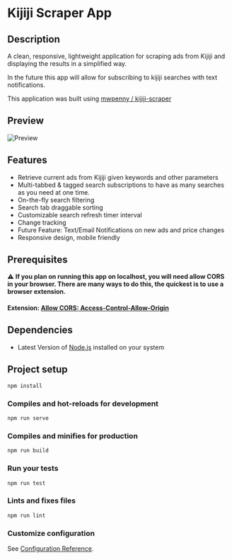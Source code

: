 # Kijiji Scraper App

## Description

A clean, responsive, lightweight application for scraping ads from Kijiji and displaying the results in a simplified way.

In the future this app will allow for subscribing to kijiji searches with text notifications.

This application was built using [mwpenny / kijiji-scraper](https://github.com/mwpenny/kijiji-scraper)

## Preview

![Preview](https://i.imgur.com/UAWaqU7.jpg)

## Features

* Retrieve current ads from Kijiji given keywords and other parameters
* Multi-tabbed & tagged search subscriptions to have as many searches as you need at one time.
* On-the-fly search filtering
* Search tab draggable sorting
* Customizable search refresh timer interval
* Change tracking
* Future Feature: Text/Email Notifications on new ads and price changes
* Responsive design, mobile friendly

## Prerequisites
:warning: **If you plan on running this app on localhost, you will need allow CORS in your browser.
There are many ways to do this, the quickest is to use a browser extension.**

#### Extension: [Allow CORS: Access-Control-Allow-Origin](https://chrome.google.com/webstore/detail/allow-cors-access-control/lhobafahddgcelffkeicbaginigeejlf?hl=en)

## Dependencies

* Latest Version of [Node.js](https://nodejs.org/en/download/) installed on your system

## Project setup
```
npm install
```

### Compiles and hot-reloads for development
```
npm run serve
```

### Compiles and minifies for production
```
npm run build
```

### Run your tests
```
npm run test
```

### Lints and fixes files
```
npm run lint
```

### Customize configuration
See [Configuration Reference](https://cli.vuejs.org/config/).
